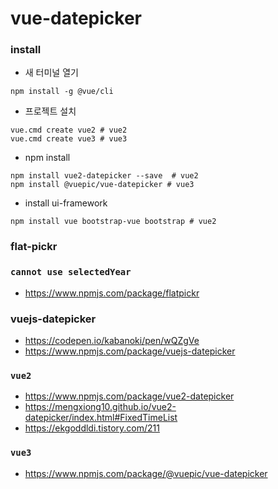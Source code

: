 # vue-datepicker

### install
- 새 터미널 열기
```shell
npm install -g @vue/cli 
```
- 프로젝트 설치
```shell
vue.cmd create vue2 # vue2
vue.cmd create vue3 # vue3
```
- npm install
```shell
npm install vue2-datepicker --save  # vue2
npm install @vuepic/vue-datepicker # vue3
```

- install ui-framework
```shell
npm install vue bootstrap-vue bootstrap # vue2
```

### flat-pickr
### `cannot use selectedYear`
- https://www.npmjs.com/package/flatpickr

### vuejs-datepicker
- https://codepen.io/kabanoki/pen/wQZgVe
- https://www.npmjs.com/package/vuejs-datepicker   
### `vue2`
- https://www.npmjs.com/package/vue2-datepicker
- https://mengxiong10.github.io/vue2-datepicker/index.html#FixedTimeList
- https://ekgoddldi.tistory.com/211   
### `vue3`
- https://www.npmjs.com/package/@vuepic/vue-datepicker